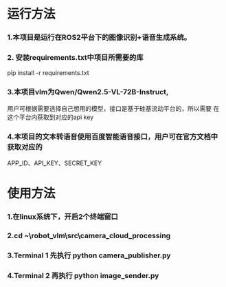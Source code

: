 # 运行方法
### 1.本项目是运行在ROS2平台下的图像识别+语音生成系统。
### 2. 安装requirements.txt中项目所需要的库
pip install -r requirements.txt

### 3.本项目vlm为Qwen/Qwen2.5-VL-72B-Instruct,
用户可根据需要选择自己想用的模型，接口是基于硅基流动平台的，所以需要
在这个平台内获取到对应的api key

### 4.本项目的文本转语音使用百度智能语音接口，用户可在官方文档中获取对应的
APP_ID、API_KEY、SECRET_KEY

# 使用方法
### 1.在linux系统下，开启2个终端窗口

### 2.cd ~\robot_vlm\src\camera_cloud_processing

### 3.Terminal 1 先执行 python camera_publisher.py

### 4.Terminal 2 再执行 python image_sender.py

